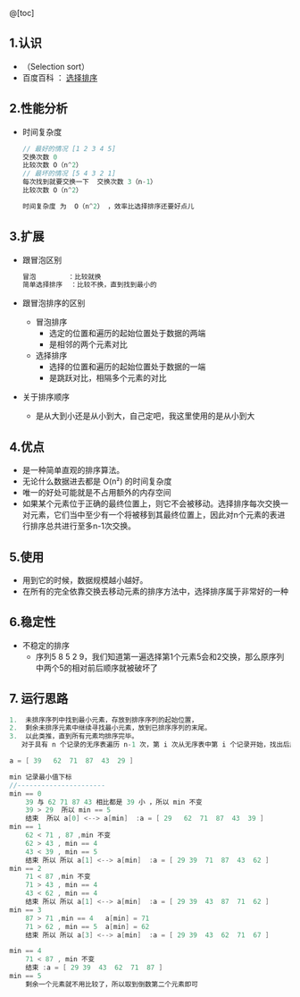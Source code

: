 

@[toc]

## 1.认识

*   （Selection sort）
*   百度百科 ： [选择排序](https://baike.baidu.com/item/%E9%80%89%E6%8B%A9%E6%8E%92%E5%BA%8F)

## 2.性能分析

*   时间复杂度

    ```go
    // 最好的情况 [1 2 3 4 5]
    交换次数 0
    比较次数 O（n^2）
    // 最坏的情况 [5 4 3 2 1]
    每次找到就要交换一下  交换次数 3（n-1）
    比较次数 O（n^2）
    
    时间复杂度 为  O（n^2） ，效率比选择排序还要好点儿
    
    ```

    

## 3.扩展

*   跟冒泡区别

    ```go
    冒泡		  ：比较就换
    简单选择排序  ：比较不换，直到找到最小的
    ```

    

*   跟冒泡排序的区别

    *   冒泡排序
        *   选定的位置和遍历的起始位置处于数据的两端
        *   是相邻的两个元素对比
    *   选择排序
        *   选择的位置和遍历的起始位置处于数据的一端
        *   是跳跃对比，相隔多个元素的对比

*   关于排序顺序

    *   是从大到小还是从小到大，自己定吧，我这里使用的是从小到大

## 4.优点

*   是一种简单直观的排序算法。
*   无论什么数据进去都是 O(n²) 的时间复杂度 
*   唯一的好处可能就是不占用额外的内存空间  
*   如果某个元素位于正确的最终位置上，则它不会被移动。选择排序每次交换一对元素，它们当中至少有一个将被移到其最终位置上，因此对n个元素的表进行排序总共进行至多n-1次交换。



## 5.使用

*    用到它的时候，数据规模越小越好。
*    在所有的完全依靠交换去移动元素的排序方法中，选择排序属于非常好的一种

## 6.稳定性

*    不稳定的排序 
     *    序列5 8 5 2 9，我们知道第一遍选择第1个元素5会和2交换，那么原序列中两个5的相对前后顺序就被破坏了 



## 7. 运行思路

```go
1.  未排序序列中找到最小元素，存放到排序序列的起始位置，
2.  剩余未排序元素中继续寻找最小元素，放到已排序序列的末尾。
3.  以此类推，直到所有元素均排序完毕。
   对于具有 n 个记录的无序表遍历 n-1 次，第 i 次从无序表中第 i 个记录开始，找出后序关键字中最小的记录，然后放置在第 i 的位置上 

a = [ 39   62  71  87  43  29 ]

min 记录最小值下标
//----------------------
min == 0
    39 与 62 71 87 43 相比都是 39 小 ，所以 min 不变
    39 > 29  所以 min == 5
	结束  所以 a[0] <--> a[min]  :a = [ 29   62  71  87  43  39 ]
min == 1
	62 < 71 , 87 ,min 不变
	62 > 43 , min == 4
	43 < 39 , min == 5
	结束 所以 所以 a[1] <--> a[min]  :a = [ 29 39  71  87  43  62 ]
min == 2
	71 < 87 ,min 不变
	71 > 43 , min == 4
	43 < 62 , min == 4
	结束 所以 所以 a[1] <--> a[min]  :a = [ 29 39  43  87  71  62 ]
min == 3
	87 > 71 ,min == 4   a[min] = 71
	71 > 62 , min == 5  a[min] = 62
	结束 所以 所以 a[3] <--> a[min]  :a = [ 29 39  43  62  71  67 ]

min == 4
	71 < 87 , min 不变
	结束 :a = [ 29 39  43  62  71  87 ]
min == 5
	剩余一个元素就不用比较了，所以取到倒数第二个元素即可
```





